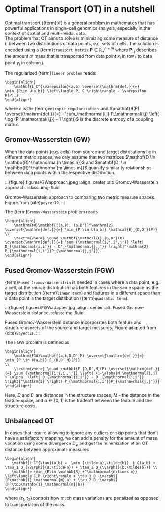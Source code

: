 # Optimal Transport (OT) in a nutshell

Optimal transport ({term}`OT`) is a general problem in mathematics that has powerful applications in single-cell genomics analysis, especially in the context of spatial and multi-modal data.\
The problem that OT aims to solve is minimizing some measure of distance $L$ between two distributions of data points, e.g. sets of cells.
The solution is encoded using a {term}`transport matrix` $\mathbf{P} \in \mathbb{R}_{+}^{n \times m}$ where $\mathbf{P}_{i,j}$ describes the amount of mass that is transported from data point $x_i$ in row $i$ to data point $y_j$ in column $j$.

The regularized {term}`linear problem` reads:

```{math}
\begin{align*}
    \mathbf{L_C^{\varepsilon}(a,b) \overset{\mathrm{def.}}{=} \min_{P\in U(a,b)} \left\langle P, C \right\rangle - \varepsilon H(P).}
\end{align*}
```

where $\varepsilon$ is the {term}`entropic regularization`, and $\mathbf{H(P) \overset{\mathrm{def.}}{=} - \sum_\mathnormal{i,j} P_\mathnormal{i,j} \left( \log (P_\mathnormal{i,j}) - 1 \right)}$ is the discrete entropy of a coupling matrix.

## Gromov-Wasserstein (GW)

When the data points (e.g. cells) from source and target distributions lie in different metric spaces,
we only assume that two matrices $\mathbf{D \in \mathbb{R}^\mathnormal{n \times n}}$ and $\mathbf{D' \in \mathbb{R}^\mathnormal{m \times m}}$
quantify similarity relationships between data points within the respective distribution.

:::{figure} figures/GWapproach.jpeg
:align: center
:alt: Gromov-Wasserstein approach.
:class: img-fluid

Gromov-Wasserstein approach to comparing two metric measure spaces. Figure from {cite}`peyre:19`.
:::

The {term}`Gromov-Wasserstein` problem reads

```{math}
\begin{align*}
    \mathrm{GW}\mathbf{((a,D), (b,D'))^\mathrm{2} \overset{\mathrm{def.}}{=} \min_{P \in U(a,b)} \mathcal{E}_{D,D'}(P)}
\\
    \textrm{where} \quad \mathbf{\mathcal{E}_{D,D'}(P) \overset{\mathrm{def.}}{=} \sum_{\mathnormal{i,j,i',j'}} \left| D_{\mathnormal{i,i'}} - D'_{\mathnormal{j,j'}} \right|^\mathrm{2} P_{\mathnormal{i,i'}}P_{\mathnormal{j,j'}}}.
\end{align*}
```

## Fused Gromov-Wasserstein (FGW)

{term}`Fused Gromov-Wasserstein` is needed in cases where a data point, e.g. a cell, of the source distribution
has both features in the same space as the target distribution ({term}`linear term`) and features in a
different space than a data point in the target distribution ({term}`quadratic term`).

:::{figure} figures/FGWadapted.jpg
:align: center
:alt: Fused Gromov-Wasserstein distance.
:class: img-fluid

Fused Gromov-Wasserstein distance incorporates both feature and structure aspects of the source and target measures.
Figure adapted from {cite}`vayer:20`.
:::

The FGW problem is defined as

```{math}
\begin{align*}
    \mathrm{FGW}\mathbf{(a,b,D,D',M) \overset{\mathrm{def.}}{=} \min_{P \in U(a,b)} E_{D,D',M}(P)}
\\
    \textrm{where} \quad \mathbf{E_{D,D',M}(P) \overset{\mathrm{def.}}{=} \sum_{\mathnormal{i,j,i',j'}} \left( (1-\alpha)M_\mathnormal{i,j} + \alpha  \left| D_{\mathnormal{i,i'}} - D'_{\mathnormal{j,j'}} \right|^\mathrm{2} \right) P_{\mathnormal{i,i'}}P_{\mathnormal{j,j'}}}
\end{align*}
```

Here, $D$ and $D'$ are distances in the structure spaces, $M$ - the distance in the feature space,
and $\alpha \in [0,1]$ is the tradeoff between the feature and the structure costs.

## Unbalanced OT

In cases that require allowing to ignore any outliers or skip points that don’t have a satisfactory mapping,
we can add a penalty for the amount of mass variation using some divergence $D_{\varphi}$
and get the minimization of an OT distance between approximate measures

```{math}
\begin{align*}
   \mathbf{L_C^{\tau}(a,b) =  \min_{\tilde{a},\tilde{b}}  L_C(a,b) + \tau_1 D_{\varphi}(a,\tilde{a}) + \tau_2 D_{\varphi}(b,\tilde{b})} \\
   \mathbf{= \min_{P\in \mathbb{R}_+^\mathnormal{n\times m}} \left\langle C,P \right\rangle + \tau_1 D_{\varphi}(P\mathbb{1}_\mathnormal{m}|a) + \tau_2 D_{\varphi}(P^\top\mathbb{1}_\mathnormal{m}|b)}
\end{align*}
```

where $(\tau_1, \tau_2)$ controls how much mass variations are penalized as opposed to transportation of the mass.
